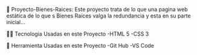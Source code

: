 🧾 Proyecto-Bienes-Raices: 
Este proyecto trata de lo que una pagina web estática de lo que s Bienes Raíces valga la redundancia y esta en su parte inicial...

👨‍💻 Tecnologia Usadas en este Proyecto
-HTML 5
-CSS 3

🚀 Herramienta Usadas en este Proyecto
-Git Hub
-VS Code
